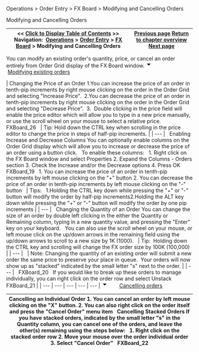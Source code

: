 ﻿
Operations \> Order Entry \> FX Board \> Modifying and Cancelling Orders

Modifying and Cancelling Orders

| \<\< [Click to Display Table of Contents](modifying_and_cancelling_orders_fx_board.md) \>\> **Navigation:**     [Operations](operations-1.md) \> [Order Entry](order_entry-1.md) \> [FX Board](fx_board-1.md) \> Modifying and Cancelling Orders | [Previous page](submitting_orders_fx_board-1.md) [Return to chapter overview](fx_board-1.md) [Next page](managing_positions_fx_board-1.md) |
| --- | --- |
You can modify an existing order's quantity, price, or cancel an order entirely from Order Grid display of the FX Board window.
![tog_minus](tog_minus-1.gif)        [Modifying existing orders](javascript:HMToggle('toggle','ModifyingExistingOrders','ModifyingExistingOrders_ICON'))

| Changing the Price of an Order 1\.You can increase the price of an order in tenth\-pip increments by right mouse clicking on the order in the Order Grid and selecting "Increase Price".  2\.You can decrease the price of an order in tenth\-pip increments by right mouse clicking on the order in the Order Grid and selecting "Decrease Price".  3\.  Double clicking in the price field will enable the price editor which will allow you to type in a new price manually, or use the scroll wheel on your mouse to select a relative price.   FXBoard_26     | Tip: Hold down the CTRL key when scrolling in the price editor to change the price in steps of half\-pip increments. | | --- |      Enabling Increase and Decrease Columns You can optionally enable columns on the Order Grid display which will allow you to increase or decrease the price of an order using a button click.   To enable these columns:   1\. Right click on the FX Board window and select Properties 2\. Expand the Columns \- Orders section 3\. Check the Increase and/or the Decrease options 4\. Press OK   FXBoard_19   1\. You can increase the price of an order in tenth\-pip increments by left mouse clicking on the "\+" button 2\. You can decrease the price of an order in tenth\-pip increments by left mouse clicking on the "\-" button      | Tips:   1\.Holding the CTRL key down while pressing the "\+" or "\-" button will modify the order by half\-pip increments2\.Holding the ALT key down while pressing the "\+" or "\-" button will modify the order by one pip increments | | --- |      Changing the Quantity of an Order  You can change the size of an order by double left clicking in the either the Quantity or Remaining column, typing in a new quantity value, and pressing the "Enter" key on your keyboard.   You can also use the scroll wheel on your mouse, or left mouse click on the up/down arrows in the remaining field using the up/down arrows to scroll to a new size by 1K (1000\).     | Tip:  Holding down the CTRL key and scrolling will change the FX order size by 100K (100,000\) | | --- |        | Note: Changing the quantity of an existing order will submit a new order the same price to preserve your place in queue.  Your orders will now show up as "stacked" indicated by the small letter "s" next to the order. | | --- |      FXBoard_20   If you would like to break up these orders to manage individually, you can right click on the order row and select Unstack   FXBoard_21 |
| --- | --- | --- | --- | --- |
![tog_minus](tog_minus-1.gif)        [Cancelling orders](javascript:HMToggle('toggle','CancellingOrders','CancellingOrders_ICON'))

| Cancelling an Individual Order  1\. You can cancel an order by left mouse clicking on the "X" button. 2\. You can also right click on the order itself and press the "Cancel Order" menu item   Cancelling Stacked Orders If you have stacked orders, indicated by the small letter "s" in the Quantity column, you can cancel one of the orders, and leave the other(s) remaining using the steps below:   1\. Right click on the stacked order row 2\. Move your mouse over the order individual order 3\. Select "Cancel Order"   FXBoard_22 |
| --- |

